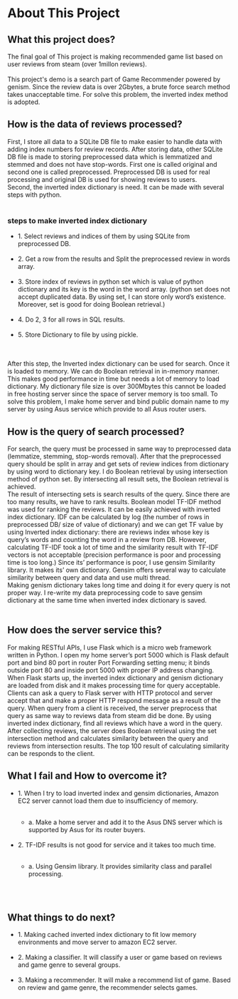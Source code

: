 <H1>About This Project</H1>

<h2>What this project does?</h2>
<p>
The final goal of This project is making recommended game list based on user reviews from steam (over 1millon reviews).<br>
<br>
This project's demo is a search part of Game Recommender powered by genism.
Since the review data is over 2Gbytes, a brute force search method takes unacceptable time.
For solve this problem, the inverted index method is adopted.<br>
</p>
<h2>How is the data of reviews processed?</h2>

First, I store all data to a SQLite DB file to make easier to handle data with adding index numbers for review records. After storing data, other SQLite DB file is made to storing preprocessed data which is lemmatized and stemmed and does not have stop-words. First one is called original and second one is called preprocessed. Preprocessed DB is used for real processing and original DB is used for showing reviews to users.<br>
Second, the inverted index dictionary is need. It can be made with several steps with python.<br><br>
<div class="nintyning">
	<h3>steps to make inverted index dictionary</h3>
	<ul>
<li>1.	Select reviews and indices of them by using SQLite from preprocessed DB.</li><br>
<li>2.	Get a row from the results and Split the preprocessed review in words array.</li><br>
<li>3.	Store index of reviews in python set which is value of python dictionary and its key is the word in the word array. (python set does not accept duplicated data. By using set, I can store only word’s existence. Moreover, set is good for doing Boolean retrieval.) </li><br>
<li>4.	Do 2, 3 for all rows in SQL results.</li><br>
<li>5.	Store Dictionary to file by using pickle.</li><br><br>
</ul>
</div>
<p>
After this step, the Inverted index dictionary can be used for search. Once it is loaded to memory. We can do Boolean retrieval in in-memory manner. This makes good performance in time but needs a lot of memory to load dictionary.
My dictionary file size is over 300Mbytes this cannot be loaded in free hosting server since the space of server memory is too small. To solve this problem, I make home server and bind public domain name to my server by using Asus service which provide to all Asus router users.<br>
</p>
<h2>How is the query of search processed?</h2>

For search, the query must be processed in same way to preprocessed data (lemmatize, stemming, stop-words removal). After that the preprocessed query should be split in array and get sets of review indices from dictionary by using word to dictionary key. I do Boolean retrieval by using intersection method of python set. By intersecting all result sets, the Boolean retrieval is achieved.<br>
The result of intersecting sets is search results of the query. Since there are too many results, we have to rank results.
Boolean model TF-IDF method was used for ranking the reviews. It can be easily achieved with inverted index dictionary. IDF can be calculated by log (the number of rows in preprocessed DB/ size of value of dictionary) and we can get TF value by using Inverted index dictionary: there are reviews index whose key is query’s words and counting the word in a review from DB.
However, calculating TF-IDF took a lot of time and the similarity result with TF-IDF vectors is not acceptable (precision performance is poor and processing time is too long.)
Since its’ performance is poor, I use gensim Similarity library. It makes its’ own dictionary. Gensim offers several way to calculate similarity between query and data and use multi thread. <br>
Making genism dictionary takes long time and doing it for every query is not proper way. I re-write my data preprocessing code to save gensim dictionary at the same time when inverted index dictionary is saved.<br>
<br>
<h2>How does the server service this?</h2>
<p>
For making RESTful APIs, I use Flask which is a micro web framework written in Python. I open my home server’s port 5000 which is Flask default port and bind 80 port in router Port Forwarding setting menu; it binds outside port 80 and inside port 5000 with proper IP address changing.
When Flask starts up, the inverted index dictionary and genism dictionary are loaded from disk and it makes processing time for query acceptable.
Clients can ask a query to Flask server with HTTP protocol and server accept that and make a proper HTTP respond message as a result of the query.
When query from a client is received, the server preprocess that query as same way to reviews data from steam did be done. By using inverted index dictionary, find all reviews which have a word in the query. After collecting reviews, the server does Boolean retrieval using the set intersection method and calculates similarity between the query and reviews from intersection results. The top 100 result of calculating similarity can be responds to the client.</p>
<h2>What I fail and How to overcome it?</h2>
<div class="nintyning">
	<ul>
<li>1.	When I try to load inverted index and gensim dictionaries, Amazon EC2 server cannot load them due to insufficiency of memory.</li><br>
<ul><li>a.	Make a home server and add it to the Asus DNS server which is supported by Asus for its router buyers.</li></ul><br>
<li>2.	TF-IDF results is not good for service and it takes too much time.</li><br>
<ul><li>a.	Using Gensim library. It provides similarity class and parallel processing.</li></ul><br>
</ul>
</div>
<br>
<h2>What things to do next?</h2>
<div class="nintyning">
	<ul>
<li>1.	Making cached inverted index dictionary to fit low memory environments and move server to amazon EC2 server.</li><br>
<li>2.	Making a classifier. It will classify a user or game based on reviews and game genre to several groups.</li><br>
<li>3.	Making a recommender. It will make a recommend list of game. Based on review and game genre, the recommender selects games.</li><br>
</ul>
</div>
